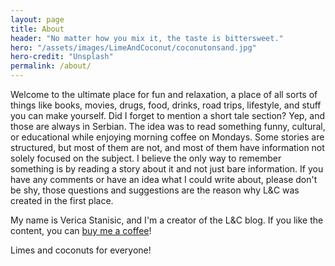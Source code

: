 ```yaml
---
layout: page
title: About
header: "No matter how you mix it, the taste is bittersweet."
hero: "/assets/images/LimeAndCoconut/coconutonsand.jpg"
hero-credit: "Unsplash"
permalink: /about/
---
```


Welcome to the ultimate place for fun and relaxation, a place of all sorts of things like books, movies, drugs, food, drinks, road trips, lifestyle, and stuff you can make yourself. Did I forget to mention a short tale section? Yep, and those are always in Serbian. The idea was to read something funny, cultural, or educational while enjoying morning coffee on Mondays. Some stories are structured, but most of them are not, and most of them have information not solely focused on the subject. I believe the only way to remember something is by reading a story about it and not just bare information. If you have any comments or have an idea what I could write about, please don't be shy, those questions and suggestions are the reason why L&C was created in the first place.

My name is Verica Stanisic, and I'm a creator of the L&C blog. If you like the content, you can [buy me a coffee](https://www.buymeacoffee.com/limeandcoconut)!

Limes and coconuts for everyone!
